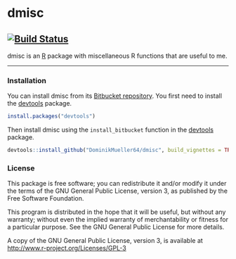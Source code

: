 # dmisc
[![Build Status](https://travis-ci.org/DominikMueller64/dmisc.svg?branch=master)](https://travis-ci.org/DominikMueller64/dmisc)
---

dmisc is an [R](http://www.r-project.org) package with miscellaneous R functions that are useful to me.

---

### Installation

You can install dmisc from its
[Bitbucket repository](https://bitbucket.org/DominikMueller/dmisc). You first need to
install the [devtools](https://github.com/hadley/devtools) package.

```r
install.packages("devtools")
```

Then install dmisc using the `install_bitbucket` function in the
[devtools](http://github.com/hadley/devtools) package.

```r
devtools::install_github("DominikMueller64/dmisc", build_vignettes = TRUE)
```


### License

This package is free software; you can redistribute it and/or modify it
under the terms of the GNU General Public License, version 3, as
published by the Free Software Foundation.

This program is distributed in the hope that it will be useful, but
without any warranty; without even the implied warranty of
merchantability or fitness for a particular purpose.  See the GNU
General Public License for more details.

A copy of the GNU General Public License, version 3, is available at
<http://www.r-project.org/Licenses/GPL-3>
